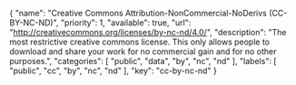 {
    "name": "Creative Commons Attribution-NonCommercial-NoDerivs (CC-BY-NC-ND)",
    "priority": 1,
    "available": true,
    "url": "http://creativecommons.org/licenses/by-nc-nd/4.0/",
    "description": "The most restrictive creative commons license. This only allows people to download and share your work for no commercial gain and for no other purposes.",
    "categories": [
        "public",
        "data",
        "by",
        "nc",
        "nd"
    ],
    "labels": [
        "public",
        "cc",
        "by",
        "nc",
        "nd"
    ],
    "key": "cc-by-nc-nd"
}
